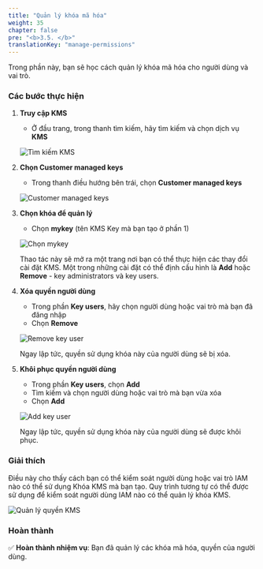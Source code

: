 ```yaml
---
title: "Quản lý khóa mã hóa"
weight: 35
chapter: false
pre: "<b>3.5. </b>"
translationKey: "manage-permissions"
---
```


Trong phần này, bạn sẽ học cách quản lý khóa mã hóa cho người dùng và vai trò.

### Các bước thực hiện

1. **Truy cập KMS**

   - Ở đầu trang, trong thanh tìm kiếm, hãy tìm kiếm và chọn dịch vụ **KMS**

   ![Tìm kiếm KMS](/images/3.5/Picture36.png)

2. **Chọn Customer managed keys**

   - Trong thanh điều hướng bên trái, chọn **Customer managed keys**

   ![Customer managed keys](/images/3.5/Picture37.png)

3. **Chọn khóa để quản lý**

   - Chọn **mykey** (tên KMS Key mà bạn tạo ở phần 1)

   ![Chọn mykey](/images/3.5/Picture38.png)

   Thao tác này sẽ mở ra một trang nơi bạn có thể thực hiện các thay đổi cài đặt KMS. Một trong những cài đặt có thể định cấu hình là **Add** hoặc **Remove** - key administrators và key users.

4. **Xóa quyền người dùng**

   - Trong phần **Key users**, hãy chọn người dùng hoặc vai trò mà bạn đã đăng nhập
   - Chọn **Remove**

   ![Remove key user](/images/3.5/Picture39.png)

   Ngay lập tức, quyền sử dụng khóa này của người dùng sẽ bị xóa.

5. **Khôi phục quyền người dùng**

   - Trong phần **Key users**, chọn **Add**
   - Tìm kiếm và chọn người dùng hoặc vai trò mà bạn vừa xóa
   - Chọn **Add**

   ![Add key user](/images/3.5/Picture40.png)

   Ngay lập tức, quyền sử dụng khóa này của người dùng sẽ được khôi phục.

### Giải thích

Điều này cho thấy cách bạn có thể kiểm soát người dùng hoặc vai trò IAM nào có thể sử dụng Khóa KMS mà bạn tạo. Quy trình tương tự có thể được sử dụng để kiểm soát người dùng IAM nào có thể quản lý khóa KMS.

![Quản lý quyền KMS](/images/3.5/Picture41.png)

### Hoàn thành

✅ **Hoàn thành nhiệm vụ**: Bạn đã quản lý các khóa mã hóa, quyền của người dùng.